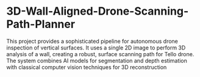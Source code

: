 # 3D-Wall-Aligned-Drone-Scanning-Path-Planner
This project provides a sophisticated pipeline for autonomous drone inspection of vertical surfaces. It uses a single 2D image to perform 3D analysis of a wall, creating a robust, surface scanning path for Tello drone. The system combines AI models for segmentation and depth estimation with classical computer vision techniques for 3D reconstruction
